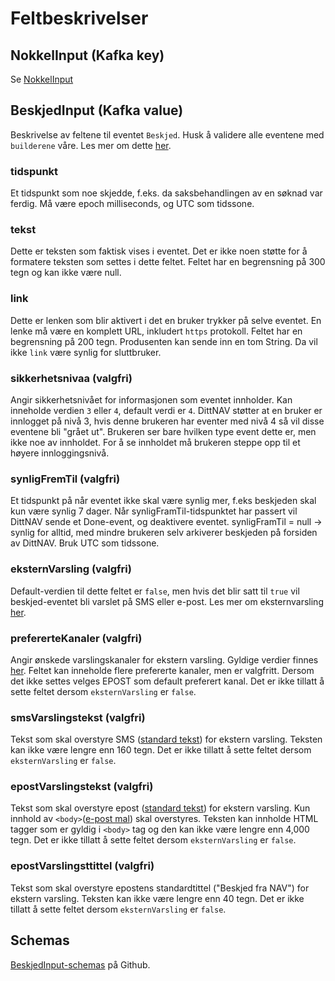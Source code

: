 # Feltbeskrivelser

## NokkelInput (Kafka key)
Se [NokkelInput](../fellesinfo.md)


## BeskjedInput (Kafka value)
Beskrivelse av feltene til eventet `Beskjed`.
Husk å validere alle eventene med `builderene` våre. Les mer om dette [her](../../builder.md).

### tidspunkt
Et tidspunkt som noe skjedde, f.eks. da saksbehandlingen av en søknad var ferdig.
Må være epoch milliseconds, og UTC som tidssone.

### tekst
Dette er teksten som faktisk vises i eventet. Det er ikke noen støtte for å formatere teksten som settes i dette feltet.
Feltet har en begrensning på 300 tegn og kan ikke være null.

### link
Dette er lenken som blir aktivert i det en bruker trykker på selve eventet.
En lenke må være en komplett URL, inkludert `https` protokoll. Feltet har en begrensning på 200 tegn.
Produsenten kan sende inn en tom String. Da vil ikke `link` være synlig for sluttbruker.

### sikkerhetsnivaa (valgfri)
Angir sikkerhetsnivået for informasjonen som eventet innholder. Kan inneholde verdien `3` eller `4`, default verdi er `4`.
DittNAV støtter at en bruker er innlogget på nivå 3, hvis denne brukeren har eventer med nivå 4 så vil disse eventene bli "grået ut".
Brukeren ser bare hvilken type event dette er, men ikke noe av innholdet.
For å se innholdet må brukeren steppe opp til et høyere innloggingsnivå.

### synligFremTil (valgfri)
Et tidspunkt på når eventet ikke skal være synlig mer, f.eks beskjeden skal kun være synlig 7 dager.
Når synligFramTil-tidspunktet har passert vil DittNAV sende et Done-event, og deaktivere eventet.
synligFramTil = null -> synlig for alltid, med mindre brukeren selv arkiverer beskjeden på forsiden av DittNAV.
Bruk UTC som tidssone.

### eksternVarsling (valgfri)
Default-verdien til dette feltet er `false`, men hvis det blir satt til `true` vil beskjed-eventet bli varslet på SMS eller e-post. 
Les mer om eksternvarsling [her](../../eksternvarsling.md).

### prefererteKanaler (valgfri)
Angir ønskede varslingskanaler for ekstern varsling. 
Gyldige verdier finnes [her](https://github.com/navikt/brukernotifikasjon-schemas/blob/main/src/main/java/no/nav/brukernotifikasjon/schemas/builders/domain/PreferertKanal.java).
Feltet kan inneholde flere prefererte kanaler, men er valgfritt. Dersom det ikke settes velges EPOST som default preferert kanal.
Det er ikke tillatt å sette feltet dersom `eksternVarsling` er `false`.

### smsVarslingstekst (valgfri)
Tekst som skal overstyre SMS ([standard tekst](https://github.com/navikt/dittnav-varselbestiller/blob/main/src/main/resources/texts/sms_beskjed.txt)) for ekstern varsling.
Teksten kan ikke være lengre enn 160 tegn. Det er ikke tillatt å sette feltet dersom `eksternVarsling` er `false`.

### epostVarslingstekst (valgfri)
Tekst som skal overstyre epost ([standard tekst](https://github.com/navikt/dittnav-varselbestiller/blob/main/src/main/resources/texts/epost_beskjed.txt)) for ekstern varsling.
Kun innhold av `<body>`([e-post mal](https://github.com/navikt/dittnav-varselbestiller/blob/main/src/main/resources/texts/epost_mal.txt)) skal overstyres.
Teksten kan innholde HTML tagger som er gyldig i `<body>` tag og den kan ikke være lengre enn 4,000 tegn.
Det er ikke tillatt å sette feltet dersom `eksternVarsling` er `false`.

### epostVarslingsttittel (valgfri)
Tekst som skal overstyre epostens standardtittel ("Beskjed fra NAV") for ekstern varsling. Teksten kan ikke være lengre enn 40 tegn.
Det er ikke tillatt å sette feltet dersom `eksternVarsling` er `false`.

## Schemas
[BeskjedInput-schemas](https://github.com/navikt/brukernotifikasjon-schemas/blob/main/src/main/avro/beskjedInput.avsc) på Github.

